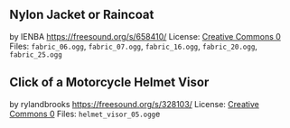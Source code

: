 ## Nylon Jacket or Raincoat
by IENBA
https://freesound.org/s/658410/
License: [Creative Commons 0](https://creativecommons.org/publicdomain/zero/1.0/)
Files: `fabric_06.ogg`, `fabric_07.ogg`, `fabric_16.ogg`, `fabric_20.ogg`, `fabric_25.ogg`

## Click of a Motorcycle Helmet Visor
by rylandbrooks
https://freesound.org/s/328103/
License: [Creative Commons 0](https://creativecommons.org/publicdomain/zero/1.0/)
Files: `helmet_visor_05.ogg`e